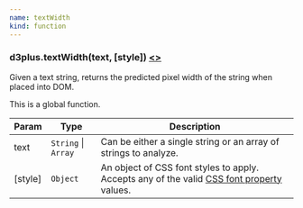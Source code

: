 ```yaml
---
name: textWidth
kind: function
---
```


<a name="textWidth"></a>

### d3plus.**textWidth**(text, [style]) [<>](https://github.com/d3plus/d3plus-text/blob/master/src/textWidth.js#L1)

Given a text string, returns the predicted pixel width of the string when placed into DOM.


This is a global function.

| Param | Type | Description |
| --- | --- | --- |
| text | <code>String</code> \| <code>Array</code> | Can be either a single string or an array of strings to analyze. |
| [style] | <code>Object</code> | An object of CSS font styles to apply. Accepts any of the valid [CSS font property](http://www.w3schools.com/cssref/pr_font_font.asp) values. |

